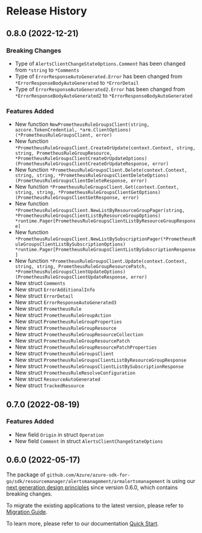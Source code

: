 # Release History

## 0.8.0 (2022-12-21)
### Breaking Changes

- Type of `AlertsClientChangeStateOptions.Comment` has been changed from `*string` to `*Comments`
- Type of `ErrorResponseAutoGenerated.Error` has been changed from `*ErrorResponseBodyAutoGenerated` to `*ErrorDetail`
- Type of `ErrorResponseAutoGenerated2.Error` has been changed from `*ErrorResponseBodyAutoGenerated2` to `*ErrorResponseBodyAutoGenerated`

### Features Added

- New function `NewPrometheusRuleGroupsClient(string, azcore.TokenCredential, *arm.ClientOptions) (*PrometheusRuleGroupsClient, error)`
- New function `*PrometheusRuleGroupsClient.CreateOrUpdate(context.Context, string, string, PrometheusRuleGroupResource, *PrometheusRuleGroupsClientCreateOrUpdateOptions) (PrometheusRuleGroupsClientCreateOrUpdateResponse, error)`
- New function `*PrometheusRuleGroupsClient.Delete(context.Context, string, string, *PrometheusRuleGroupsClientDeleteOptions) (PrometheusRuleGroupsClientDeleteResponse, error)`
- New function `*PrometheusRuleGroupsClient.Get(context.Context, string, string, *PrometheusRuleGroupsClientGetOptions) (PrometheusRuleGroupsClientGetResponse, error)`
- New function `*PrometheusRuleGroupsClient.NewListByResourceGroupPager(string, *PrometheusRuleGroupsClientListByResourceGroupOptions) *runtime.Pager[PrometheusRuleGroupsClientListByResourceGroupResponse]`
- New function `*PrometheusRuleGroupsClient.NewListBySubscriptionPager(*PrometheusRuleGroupsClientListBySubscriptionOptions) *runtime.Pager[PrometheusRuleGroupsClientListBySubscriptionResponse]`
- New function `*PrometheusRuleGroupsClient.Update(context.Context, string, string, PrometheusRuleGroupResourcePatch, *PrometheusRuleGroupsClientUpdateOptions) (PrometheusRuleGroupsClientUpdateResponse, error)`
- New struct `Comments`
- New struct `ErrorAdditionalInfo`
- New struct `ErrorDetail`
- New struct `ErrorResponseAutoGenerated3`
- New struct `PrometheusRule`
- New struct `PrometheusRuleGroupAction`
- New struct `PrometheusRuleGroupProperties`
- New struct `PrometheusRuleGroupResource`
- New struct `PrometheusRuleGroupResourceCollection`
- New struct `PrometheusRuleGroupResourcePatch`
- New struct `PrometheusRuleGroupResourcePatchProperties`
- New struct `PrometheusRuleGroupsClient`
- New struct `PrometheusRuleGroupsClientListByResourceGroupResponse`
- New struct `PrometheusRuleGroupsClientListBySubscriptionResponse`
- New struct `PrometheusRuleResolveConfiguration`
- New struct `ResourceAutoGenerated`
- New struct `TrackedResource`


## 0.7.0 (2022-08-19)
### Features Added

- New field `Origin` in struct `Operation`
- New field `Comment` in struct `AlertsClientChangeStateOptions`


## 0.6.0 (2022-05-17)

The package of `github.com/Azure/azure-sdk-for-go/sdk/resourcemanager/alertsmanagement/armalertsmanagement` is using our [next generation design principles](https://azure.github.io/azure-sdk/general_introduction.html) since version 0.6.0, which contains breaking changes.

To migrate the existing applications to the latest version, please refer to [Migration Guide](https://aka.ms/azsdk/go/mgmt/migration).

To learn more, please refer to our documentation [Quick Start](https://aka.ms/azsdk/go/mgmt).